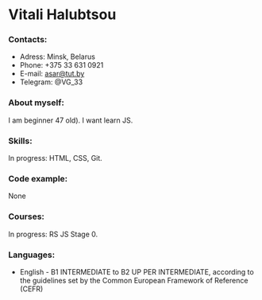 # Vitali Halubtsou

### Contacts:
* Adress: Minsk, Belarus
* Phone: +375 33 631 0921
* E-mail: asar@tut.by
* Telegram: @VG_33

### About myself:
I am beginner 47 old). I want learn JS.

### Skills:
In progress: HTML, CSS, Git.


### Code example:
None

### Courses:
In progress: RS JS Stage 0.

### Languages:
* English - B1 INTERMEDIATE to B2 UP PER INTERMEDIATE, according to the guidelines set by the Common European Framework of Reference (CEFR)
